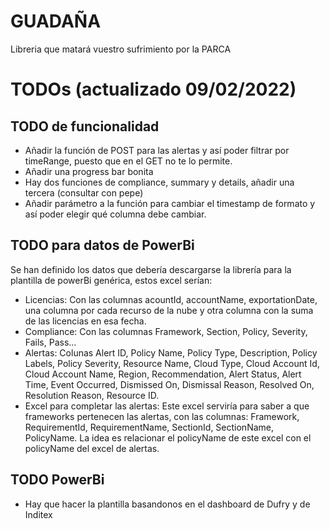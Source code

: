 # GUADAÑA

Libreria que matará vuestro sufrimiento por la PARCA

# TODOs (actualizado 09/02/2022)

## TODO de funcionalidad
- Añadir la función de POST para las alertas y así poder filtrar por timeRange, puesto que en el GET no te lo permite.
- Añadir una progress bar bonita
- Hay dos funciones de compliance, summary y details, añadir una tercera (consultar con pepe)
- Añadir parámetro a la función para cambiar el timestamp de formato y así poder elegir qué columna debe cambiar.
## TODO para datos de PowerBi
Se han definido los datos que debería descargarse la librería para la plantilla de powerBi genérica, estos excel serían:
- Licencias: Con las columnas acountId, accountName, exportationDate, una columna por cada recurso de la nube y otra columna con la suma de las licencias en esa fecha.
- Compliance: Con las columnas Framework, Section, Policy, Severity, Fails, Pass...
- Alertas: Colunas Alert ID, Policy Name, Policy Type, Description, Policy Labels, Policy Severity, Resource Name, Cloud Type, Cloud Account Id, Cloud Account Name, Region, Recommendation, Alert Status, Alert Time, Event Occurred, Dismissed On, Dismissal Reason, Resolved On, Resolution Reason, Resource ID.
- Excel para completar las alertas: Este excel serviría para saber a que frameworks pertenecen las alertas, con las columnas: Framework, RequirementId, RequirementName, SectionId, SectionName, PolicyName. La idea es relacionar el policyName de este excel con el policyName del excel de alertas.
## TODO PowerBi
- Hay que hacer la plantilla basandonos en el dashboard de Dufry y de Inditex